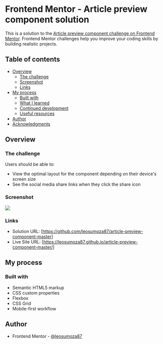 # Frontend Mentor - Article preview component solution

This is a solution to the [Article preview component challenge on Frontend Mentor](https://www.frontendmentor.io/challenges/article-preview-component-dYBN_pYFT). Frontend Mentor challenges help you improve your coding skills by building realistic projects. 

## Table of contents

- [Overview](#overview)
  - [The challenge](#the-challenge)
  - [Screenshot](#screenshot)
  - [Links](#links)
- [My process](#my-process)
  - [Built with](#built-with)
  - [What I learned](#what-i-learned)
  - [Continued development](#continued-development)
  - [Useful resources](#useful-resources)
- [Author](#author)
- [Acknowledgments](#acknowledgments)

## Overview

### The challenge

Users should be able to:

- View the optimal layout for the component depending on their device's screen size
- See the social media share links when they click the share icon

### Screenshot

![](./screenshot.png)

### Links

- Solution URL: [https://github.com/leosumoza87/article-preview-component-master]
- Live Site URL: [https://leosumoza87.github.io/article-preview-component-master/]

## My process

### Built with

- Semantic HTML5 markup
- CSS custom properties
- Flexbox
- CSS Grid
- Mobile-first workflow

## Author

- Frontend Mentor - [@leosumoza87](https://www.frontendmentor.io/profile/leosumoza87)

